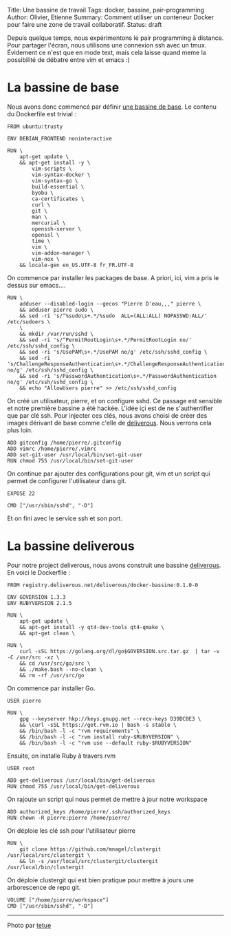 Title: Une bassine de travail
Tags: docker, bassine, pair-programming
Author: Olivier, Etienne
Summary: Comment utiliser un conteneur Docker pour faire une zone de travail collaboratif.
Status: draft

Depuis quelque temps, nous expérimentons le pair programming à distance. Pour partager l'écran, nous utilisons une connexion ssh avec un tmux. Évidement ce n'est que en mode text, mais cela laisse quand meme la possibilité de débatre entre vim et emacs :)

# La bassine de base

Nous avons donc commencé par définir [une bassine de base](https://github.com/Deliverous/docker-bassine/tree/master/base). Le contenu du Dockerfile est trivial :


    FROM ubuntu:trusty

    ENV DEBIAN_FRONTEND noninteractive

    RUN \
        apt-get update \
        && apt-get install -y \
            vim-scripts \
            vim-syntax-docker \
            vim-syntax-go \
            build-essential \
            byobu \
            ca-certificates \
            curl \
            git \
            man \
            mercurial \
            openssh-server \
            openssl \
            time \
            vim \
            vim-addon-manager \
            vim-nox \
        && locale-gen en_US.UTF-8 fr_FR.UTF-8


On commence par installer les packages de base. A priori, ici, vim a pris le dessus sur emacs....


    RUN \
        adduser --disabled-login --gecos "Pierre D'eau,,," pierre \
        && adduser pierre sudo \
        && sed -ri 's/^%sudo\s+.*/%sudo  ALL=(ALL:ALL) NOPASSWD:ALL/' /etc/sudoers \
        \
        && mkdir /var/run/sshd \
        && sed -ri 's/^PermitRootLogin\s+.*/PermitRootLogin no/' /etc/ssh/sshd_config \
        && sed -ri 's/UsePAM\s+.*/UsePAM no/g' /etc/ssh/sshd_config \
        && sed -ri 's/ChallengeResponseAuthentication\s+.*/ChallengeResponseAuthentication no/g' /etc/ssh/sshd_config \
        && sed -ri 's/PasswordAuthentication\s+.*/PasswordAuthentication no/g' /etc/ssh/sshd_config \
        && echo "AllowUsers pierre" >> /etc/ssh/sshd_config


On créé un utilisateur, pierre, et on configure sshd. Ce passage est sensible et notre première bassine a été hackée. L'idée içi est de ne s'authentifier que par clé ssh. Pour injecter ces clés, nous avons choisi de créer des images dérivant de base comme c'elle de [deliverous](https://github.com/Deliverous/docker-bassine/tree/master/deliverous). Nous verrons cela plus loin.


    ADD gitconfig /home/pierre/.gitconfig
    ADD vimrc /home/pierre/.vimrc
    ADD set-git-user /usr/local/bin/set-git-user
    RUN chmod 755 /usr/local/bin/set-git-user


On continue par ajouter des configurations pour git, vim et un script qui permet de configurer l'utilisateur dans git.


    EXPOSE 22

    CMD ["/usr/sbin/sshd", "-D"]


Et on fini avec le service ssh et son port.


# La bassine deliverous

Pour notre project deliverous, nous avons construit une bassine [deliverous](https://github.com/Deliverous/docker-bassine/tree/master/deliverous). En voici le Dockerfile :


    FROM registry.deliverous.net/deliverous/docker-bassine:0.1.0-0

    ENV GOVERSION 1.3.3
    ENV RUBYVERSION 2.1.5

    RUN \
        apt-get update \
        && apt-get install -y qt4-dev-tools qt4-qmake \
        && apt-get clean \

    RUN \
        curl -sSL https://golang.org/dl/go$GOVERSION.src.tar.gz  | tar -v -C /usr/src -xz \
        && cd /usr/src/go/src \
        && ./make.bash --no-clean \
        && rm -rf /usr/src/go


On commence par installer Go.


    USER pierre

    RUN \
        gpg --keyserver hkp://keys.gnupg.net --recv-keys D39DC0E3 \
        && \curl -sSL https://get.rvm.io | bash -s stable \
        && /bin/bash -l -c "rvm requirements" \
        && /bin/bash -l -c "rvm install ruby-$RUBYVERSION" \
        && /bin/bash -l -c "rvm use --default ruby-$RUBYVERSION"


Ensuite, on installe Ruby à travers rvm


    USER root

    ADD get-deliverous /usr/local/bin/get-deliverous
    RUN chmod 755 /usr/local/bin/get-deliverous


On rajoute un script qui nous permet de mettre à jour notre workspace


    ADD authorized_keys /home/pierre/.ssh/authorized_keys
    RUN chown -R pierre:pierre /home/pierre/


On déploie les clé ssh pour l'utilisateur pierre


    RUN \
        git clone https://github.com/mnagel/clustergit /usr/local/src/clustergit \
        && ln -s /usr/local/src/clustergit/clustergit /usr/local/bin/clustergit


On déploie clustergit qui est bien pratique pour mettre à jours une arborescence de repo git.


    VOLUME ["/home/pierre/workspace"]
    CMD ["/usr/sbin/sshd", "-D"]



---
Photo par [tetue](https://www.flickr.com/photos/romytetue/109188206)
